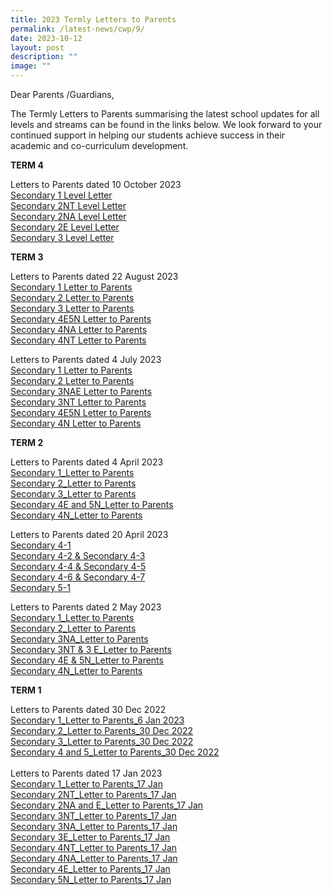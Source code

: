 ```yaml
---
title: 2023 Termly Letters to Parents
permalink: /latest-news/cwp/9/
date: 2023-10-12
layout: post
description: ""
image: ""
---
```

Dear Parents /Guardians,

The Termly Letters to Parents summarising the latest school updates for all levels and streams can be found in the links below. We look forward to your continued support in helping our students achieve success in their academic and co-curriculum development.

**TERM 4**

Letters to Parents dated 10 October 2023
<br>
[Secondary 1 Level Letter](/files/2023%20Termly%20Letter%20to%20Parents/Term%204/sec%201%20level%20letter_10%20oct%20(kcy).pdf)<br>
[Secondary 2NT Level Letter](/files/2023%20Termly%20Letter%20to%20Parents/Term%204/sec%202nt%20level%20letter_10%20oct%20(kcy).pdf)<br>
[Secondary 2NA Level Letter](/files/2023%20Termly%20Letter%20to%20Parents/Term%204/sec%202%20na%20level%20letter_10%20oct%20(kcy).pdf)<br>
[Secondary 2E Level Letter](/files/2023%20Termly%20Letter%20to%20Parents/Term%204/sec%202e%20level%20letter_10%20oct%20(kcy).pdf)<br>
[Secondary 3 Level Letter](/files/2023%20Termly%20Letter%20to%20Parents/Term%204/sec%203%20level%20letter_10%20oct%20(kcy).pdf)<br>

**TERM 3**

Letters to Parents dated 22 August 2023
<br>
[Secondary 1 Letter to Parents](/files/2023%20Termly%20Letter%20to%20Parents/Term%203/sec%201_level%20letter_22%20august%202023.pdf)<br>
[Secondary 2 Letter to Parents](/files/2023%20Termly%20Letter%20to%20Parents/Term%203/sec%202_level%20letter_22%20august%202023.pdf)<br>
[Secondary 3 Letter to Parents](/files/2023%20Termly%20Letter%20to%20Parents/Term%203/sec%203_level%20letter_22%20august%202023.pdf)<br>
[Secondary 4E5N Letter to Parents](/files/2023%20Termly%20Letter%20to%20Parents/Term%203/sec%204e5n_level%20letter_22%20august%202023.pdf)<br>
[Secondary 4NA Letter to Parents](/files/2023%20Termly%20Letter%20to%20Parents/Term%203/sec%204n(a)_level%20letter_22%20august%202023.pdf)<br>
[Secondary 4NT Letter to Parents](/files/2023%20Termly%20Letter%20to%20Parents/Term%203/sec%204n(t)_level%20letter_22%20august%202023.pdf)<br>

Letters to Parents dated 4 July 2023
<br>
[Secondary 1 Letter to Parents](/files/2023%20Termly%20Letter%20to%20Parents/Term%203/sec%201%20level%20letter_4%20july.pdf)<br>
[Secondary 2 Letter to Parents](/files/2023%20Termly%20Letter%20to%20Parents/Term%203/sec%202%20level%20letter_4%20july.pdf)<br>
[Secondary 3NAE Letter to Parents](/files/2023%20Termly%20Letter%20to%20Parents/Term%203/sec%203nae%20level%20letter_4%20july.pdf)<br>
[Secondary 3NT Letter to Parents](/files/2023%20Termly%20Letter%20to%20Parents/Term%203/sec%203nt%20level%20letter_4%20july.pdf)<br>
[Secondary 4E5N Letter to Parents](/files/2023%20Termly%20Letter%20to%20Parents/Term%203/sec%204e5n%20level%20letter_4%20july.pdf)<br>
[Secondary 4N Letter to Parents](/files/2023%20Termly%20Letter%20to%20Parents/Term%203/sec%204n%20level%20letter_4%20july.pdf)<br>

**TERM 2**

Letters to Parents dated 4 April 2023<br>
[Secondary 1_Letter to Parents](/files/2023%20Termly%20Letter%20to%20Parents/Term%202/4%20apr%20level%20letter%20(sec%201).pdf)<br>
[Secondary 2_Letter to Parents](/files/2023%20Termly%20Letter%20to%20Parents/Term%202/4%20apr%20level%20letter%20(sec%202).pdf)<br>
[Secondary 3_Letter to Parents](/files/2023%20Termly%20Letter%20to%20Parents/Term%202/4%20apr%20level%20letter%20(sec%203).pdf)<br>
[Secondary 4E and 5N_Letter to Parents](/files/2023%20Termly%20Letter%20to%20Parents/Term%202/4%20apr%20level%20letter%20(sec%204e5n).pdf)<br>
[Secondary 4N_Letter to Parents](/files/2023%20Termly%20Letter%20to%20Parents/Term%202/4%20apr%20level%20letter%20(sec%204n).pdf)<br>

Letters to Parents dated 20 April 2023<br>
[Secondary 4-1](/files/2023%20Termly%20Letter%20to%20Parents/Term%202/20%20apr%20level%20letter%20(sec%2041).pdf)<br>
[Secondary 4-2 &amp; Secondary 4-3](/files/2023%20Termly%20Letter%20to%20Parents/Term%202/20%20apr%20level%20letter%20(sec%2042%20and%2043).pdf)<br>
[Secondary 4-4 &amp; Secondary 4-5](/files/2023%20Termly%20Letter%20to%20Parents/Term%202/20%20apr%20level%20letter%20(sec%2044%20and%2045).pdf)<br>
[Secondary 4-6 &amp; Secondary 4-7](/files/2023%20Termly%20Letter%20to%20Parents/Term%202/20%20apr%20level%20letter%20(sec%2046%20and%2047).pdf)<br>
[Secondary 5-1](/files/2023%20Termly%20Letter%20to%20Parents/Term%202/20%20apr%20level%20letter%20(sec%2051).pdf)<br>

Letters to Parents dated 2 May 2023<br>
[Secondary 1_Letter to Parents](/files/2023%20Termly%20Letter%20to%20Parents/Term%202/2%20may%20level%20letter%20(sec%201).pdf)<br>
[Secondary 2_Letter to Parents](/files/2023%20Termly%20Letter%20to%20Parents/Term%202/2%20may%20level%20letter%20(sec%202).pdf)<br>
[Secondary 3NA_Letter to Parents](/files/2023%20Termly%20Letter%20to%20Parents/Term%202/2%20may%20level%20letter%20(sec%203na).pdf)<br>
[Secondary 3NT &amp; 3 E_Letter to Parents](/files/2023%20Termly%20Letter%20to%20Parents/Term%202/2%20may%20level%20letter%20(sec%203nt,%20exp).pdf)<br>
[Secondary 4E &amp; 5N_Letter to Parents](/files/2023%20Termly%20Letter%20to%20Parents/Term%202/2%20may%20level%20letter%20(sec%204e5n).pdf)<br>
[Secondary 4N_Letter to Parents](/files/2023%20Termly%20Letter%20to%20Parents/Term%202/2%20may%20level%20letter%20(sec%204n).pdf)<br>


**TERM 1**

Letters to Parents dated 30 Dec 2022<br>
<a href="/files/2023%20Termly%20Letter%20to%20Parents/Sec%201_Letter%20to%20Parents_6%20Jan%202023.pdf">Secondary 1_Letter to Parents_6 Jan 2023</a><br>
<a href="/files/2023%20Termly%20Letter%20to%20Parents/Sec%202_Letter%20to%20Parents_30%20Dec%202022.pdf">Secondary 2_Letter to Parents_30 Dec 2022</a><br>
<a href="/files/2023%20Termly%20Letter%20to%20Parents/Sec%203_Letter%20to%20Parents_30%20Dec%202022.pdf">Secondary 3_Letter to Parents_30 Dec 2022</a><br>
<a href="/files/2023%20Termly%20Letter%20to%20Parents/Sec%204%20and%205_Letter%20to%20Parents_30%20Dec%202022.pdf">Secondary 4 and 5_Letter to Parents_30 Dec 2022</a><br>
<br>
Letters to Parents dated 17 Jan 2023<br>
<a href="/files/2023%20Termly%20Letter%20to%20Parents/17%20Jan%20Level%20letter%20Sec%201%202023.pdf">Secondary 1_Letter to Parents_17 Jan</a><br>
<a href="/files/2023%20Termly%20Letter%20to%20Parents/17%20Jan%20Level%20letter%202NT%202023.pdf">Secondary 2NT_Letter to Parents_17 Jan</a><br>
<a href="/files/2023%20Termly%20Letter%20to%20Parents/17%20Jan%20Level%20letter%202NA%20and%20E%202023.pdf">Secondary 2NA and E_Letter to Parents_17 Jan</a><br>
<a href="/files/2023%20Termly%20Letter%20to%20Parents/17%20Jan%20Level%20letter%20Sec%203NT%202023.pdf">Secondary 3NT_Letter to Parents_17 Jan</a><br>
<a href="/files/2023%20Termly%20Letter%20to%20Parents/17%20Jan%20Level%20letter%20Sec%203NA%202023.pdf">Secondary 3NA_Letter to Parents_17 Jan</a><br>
<a href="/files/2023%20Termly%20Letter%20to%20Parents/17%20Jan%20Level%20letter%20Sec%203E%202023.pdf">Secondary 3E_Letter to Parents_17 Jan</a><br>
<a href="/files/2023%20Termly%20Letter%20to%20Parents/17%20Jan%20Level%20letter%20Sec%204NT%202023.pdf">Secondary 4NT_Letter to Parents_17 Jan</a><br>
<a href="/files/2023%20Termly%20Letter%20to%20Parents/17%20Jan%20Level%20letter%20Sec%203NA%202023.pdf">Secondary 4NA_Letter to Parents_17 Jan</a><br>
<a href="/files/2023%20Termly%20Letter%20to%20Parents/17%20Jan%20Level%20letter%20Sec%204E%202023.pdf">Secondary 4E_Letter to Parents_17 Jan</a><br>
<a href="/files/2023%20Termly%20Letter%20to%20Parents/17%20Jan%20Level%20letter%20Sec%205N%202023.pdf">Secondary 5N_Letter to Parents_17 Jan</a>